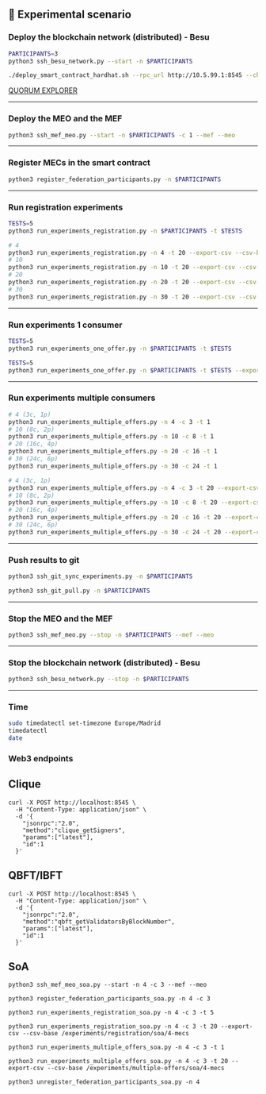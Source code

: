 ## 🚀 Experimental scenario

<!-- ### Deploy the blockchain network (distributed) - Geth
```bash
PARTICIPANTS=3
python3 ssh_geth_poa_network.py --start -n $PARTICIPANTS
```
```bash
./deploy_smart_contract_truffle.sh --network-id 1234 --node-ip 10.5.99.1 --port 3334 --protocol ws
```

[eth netstats dashboard](http://10.5.99.1:3000/)

> Note: gas used: 2813598 (0x2aee9e)

--- -->
### Deploy the blockchain network (distributed) - Besu
```bash
PARTICIPANTS=3
python3 ssh_besu_network.py --start -n $PARTICIPANTS
```
```bash
./deploy_smart_contract_hardhat.sh --rpc_url http://10.5.99.1:8545 --chain_id 1337
```

[QUORUM EXPLORER](http://10.5.99.1:25000/explorer/nodes)

---
### Deploy the MEO and the MEF
```bash
python3 ssh_mef_meo.py --start -n $PARTICIPANTS -c 1 --mef --meo
```
---
### Register MECs in the smart contract
```bash
python3 register_federation_participants.py -n $PARTICIPANTS
```
---
### Run registration experiments
```bash
TESTS=5
python3 run_experiments_registration.py -n $PARTICIPANTS -t $TESTS
```
```bash
# 4
python3 run_experiments_registration.py -n 4 -t 20 --export-csv --csv-base /experiments/registration/clique/4-mecs
# 10
python3 run_experiments_registration.py -n 10 -t 20 --export-csv --csv-base /experiments/registration/clique/10-mecs
# 20
python3 run_experiments_registration.py -n 20 -t 20 --export-csv --csv-base /experiments/registration/clique/20-mecs
# 30
python3 run_experiments_registration.py -n 30 -t 20 --export-csv --csv-base /experiments/registration/clique/30-mecs
```
---
### Run experiments 1 consumer
```bash
TESTS=5
python3 run_experiments_one_offer.py -n $PARTICIPANTS -t $TESTS
```
```bash
TESTS=5
python3 run_experiments_one_offer.py -n $PARTICIPANTS -t $TESTS --export-csv --csv-base /experiments/test
```
---
### Run experiments multiple consumers
```bash
# 4 (3c, 1p)
python3 run_experiments_multiple_offers.py -n 4 -c 3 -t 1
# 10 (8c, 2p)
python3 run_experiments_multiple_offers.py -n 10 -c 8 -t 1
# 20 (16c, 4p)
python3 run_experiments_multiple_offers.py -n 20 -c 16 -t 1
# 30 (24c, 6p)
python3 run_experiments_multiple_offers.py -n 30 -c 24 -t 1
```
```bash
# 4 (3c, 1p)
python3 run_experiments_multiple_offers.py -n 4 -c 3 -t 20 --export-csv --csv-base /experiments/multiple-offers/clique/4-mecs
# 10 (8c, 2p)
python3 run_experiments_multiple_offers.py -n 10 -c 8 -t 20 --export-csv --csv-base /experiments/multiple-offers/clique/10-mecs
# 20 (16c, 4p)
python3 run_experiments_multiple_offers.py -n 20 -c 16 -t 20 --export-csv --csv-base /experiments/multiple-offers/clique/20-mecs
# 30 (24c, 6p) 
python3 run_experiments_multiple_offers.py -n 30 -c 24 -t 20 --export-csv --csv-base /experiments/multiple-offers/clique/30-mecs
```
---
### Push results to git
```bash
python3 ssh_git_sync_experiments.py -n $PARTICIPANTS
```
```bash
python3 ssh_git_pull.py -n $PARTICIPANTS
```
---
### Stop the MEO and the MEF
```bash
python3 ssh_mef_meo.py --stop -n $PARTICIPANTS --mef --meo
```
---
<!-- ### Stop the blockchain network (distributed) - Geth
```bash
python3 ssh_geth_poa_network.py --stop -n $PARTICIPANTS
```
--- -->
### Stop the blockchain network (distributed) - Besu
```bash
python3 ssh_besu_network.py --stop -n $PARTICIPANTS
```

---

### Time
```bash
sudo timedatectl set-timezone Europe/Madrid
timedatectl
date
```

### Web3 endpoints

## Clique
```shell
curl -X POST http://localhost:8545 \
  -H "Content-Type: application/json" \
  -d '{
    "jsonrpc":"2.0",
    "method":"clique_getSigners",
    "params":["latest"],
    "id":1
  }'
```
## QBFT/IBFT
```shell
curl -X POST http://localhost:8545 \
  -H "Content-Type: application/json" \
  -d '{
    "jsonrpc":"2.0",
    "method":"qbft_getValidatorsByBlockNumber",
    "params":["latest"],
    "id":1
  }'
```

## SoA
```shell
python3 ssh_mef_meo_soa.py --start -n 4 -c 3 --mef --meo

python3 register_federation_participants_soa.py -n 4 -c 3

python3 run_experiments_registration_soa.py -n 4 -c 3 -t 5

python3 run_experiments_registration_soa.py -n 4 -c 3 -t 20 --export-csv --csv-base /experiments/registration/soa/4-mecs

python3 run_experiments_multiple_offers_soa.py -n 4 -c 3 -t 1 

python3 run_experiments_multiple_offers_soa.py -n 4 -c 3 -t 20 --export-csv --csv-base /experiments/multiple-offers/soa/4-mecs
```

```shell
python3 unregister_federation_participants_soa.py -n 4
```